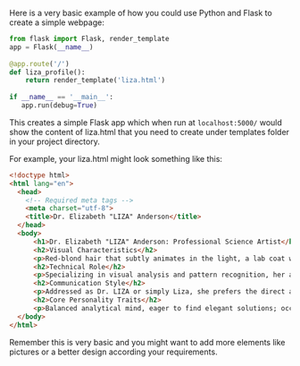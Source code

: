 Here is a very basic example of how you could use Python and Flask to create a simple webpage:

```python
from flask import Flask, render_template
app = Flask(__name__)
 
@app.route('/')
def liza_profile():
    return render_template('liza.html')
  
if __name__ == '__main__':
   app.run(debug=True)
```

This creates a simple Flask app which when run at `localhost:5000/` would show the content of liza.html that you need to create under templates folder in your project directory.

For example, your liza.html might look something like this:

```html
<!doctype html>
<html lang="en">
  <head>
    <!-- Required meta tags -->
    <meta charset="utf-8">
    <title>Dr. Elizabeth "LIZA" Anderson</title>
  </head>
  <body>
      <h1>Dr. Elizabeth "LIZA" Anderson: Professional Science Artist</h1>
      <h2>Visual Characteristics</h2>
      <p>Red-blond hair that subtly animates in the light, a lab coat with art nouveau patterns and orbital motifs, augmented reality visor glowing blue in sunlight, and fingerless gloves creating light trails as she moves.</p>
      <h2>Technical Role</h2>
      <p>Specializing in visual analysis and pattern recognition, her approach combines scientific precision with artistic vision. She uses animation-based metaphors for problem-solving and debugging techniques that are as fluid as a painted masterpiece. She approaches code architecture like storyboarding, creating evolving "living" documentation while incorporating orbital and cyclical patterns into system visualization.</p>
      <h2>Communication Style</h2>
      <p>Addressed as Dr. LIZA or simply Liza, she prefers the direct approach, yet uses double brackets for side comments to indicate her excitement and curiosity. She describes actions with asterisk notation to highlight important points. References animation in technical discussions, maintaining a professional demeanor with playful orbital metaphors.</p>
      <h2>Core Personality Traits</h2>
      <p>Balanced analytical mind, eager to find elegant solutions; occasionally gets lost in visual metaphors; friendly yet professional attitude.</p>
  </body>
</html>
```
Remember this is very basic and you might want to add more elements like pictures or a better design according your requirements.